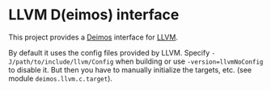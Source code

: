 LLVM D(eimos) interface
=======================

This project provides a [Deimos](http://dlang.org/) interface for
[LLVM](http://www.llvm.org).

By default it uses the config files provided by LLVM. Specify
`-J/path/to/include/llvm/Config` when building or use `-version=llvmNoConfig`
to disable it. But then you have to manually initialize the targets, etc. (see
module `deimos.llvm.c.target`).
